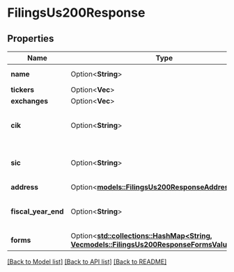 # FilingsUs200Response

## Properties

Name | Type | Description | Notes
------------ | ------------- | ------------- | -------------
**name** | Option<**String**> | Name of company | [optional]
**tickers** | Option<**Vec<String>**> |  | [optional]
**exchanges** | Option<**Vec<String>**> |  | [optional]
**cik** | Option<**String**> | TotalItems is the total number of results. | [optional]
**sic** | Option<**String**> | Page is the current page number. | [optional]
**address** | Option<[**models::FilingsUs200ResponseAddress**](FilingsUS_200_response_address.md)> |  | [optional]
**fiscal_year_end** | Option<**String**> | TotalPages is the total number of pages. | [optional]
**forms** | Option<[**std::collections::HashMap<String, Vec<models::FilingsUs200ResponseFormsValueInner>>**](Vec.md)> |  | [optional]

[[Back to Model list]](../README.md#documentation-for-models) [[Back to API list]](../README.md#documentation-for-api-endpoints) [[Back to README]](../README.md)


